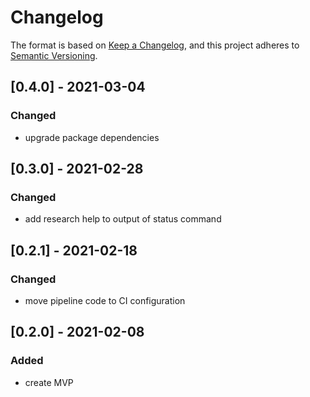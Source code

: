 # Changelog

The format is based on [Keep a Changelog](https://keepachangelog.com/en/1.0.0/), and this project adheres to [Semantic Versioning](https://semver.org/spec/v2.0.0.html).


## [0.4.0] - 2021-03-04
### Changed
- upgrade package dependencies

## [0.3.0] - 2021-02-28
### Changed
- add research help to output of status command 

## [0.2.1] - 2021-02-18
### Changed
- move pipeline code to CI configuration 

## [0.2.0] - 2021-02-08
### Added
- create MVP

